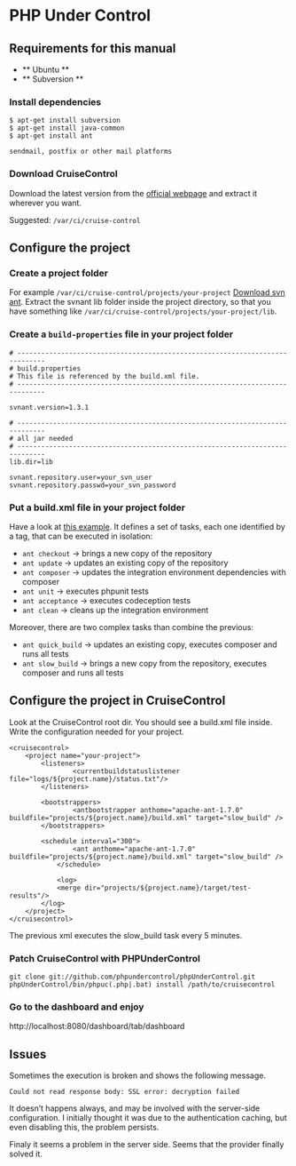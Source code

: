 # PHP Under Control


## Requirements for this manual

- ** Ubuntu **
- ** Subversion **

### Install dependencies

```
$ apt-get install subversion
$ apt-get install java-common
$ apt-get install ant

sendmail, postfix or other mail platforms
```

### Download CruiseControl

Download the latest version from the [official webpage](http://cruisecontrol.sourceforge.net/download.html) and extract it wherever you want.

Suggested: `/var/ci/cruise-control`



## Configure the project

### Create a project folder

For example `/var/ci/cruise-control/projects/your-project`
[Download svn ant](http://subclipse.tigris.org/files/documents/906/49042/svnant-1.3.1.zip).
Extract the svnant lib folder inside the project directory, so that you have something like `/var/ci/cruise-control/projects/your-project/lib`.



### Create a `build-properties` file in your project folder

```
# -----------------------------------------------------------------------------
# build.properties
# This file is referenced by the build.xml file.
# -----------------------------------------------------------------------------

svnant.version=1.3.1

# -----------------------------------------------------------------------------
# all jar needed
# -----------------------------------------------------------------------------
lib.dir=lib

svnant.repository.user=your_svn_user
svnant.repository.passwd=your_svn_password
```

### Put a build.xml file in your project folder

Have a look at [this example](/ant_tasks/build.xml). It defines a set of tasks, each one identified by a <target> tag, that can be executed in isolation:

* `ant checkout` -> brings a new copy of the repository
* `ant update` -> updates an existing copy  of the repository
* `ant composer` -> updates the integration environment dependencies with composer
* `ant unit` -> executes phpunit tests
* `ant acceptance` -> executes codeception tests
* `ant clean` -> cleans up the integration environment

Moreover, there are two complex tasks than combine the previous:

* `ant quick_build` -> updates an existing copy, executes composer and runs all tests
* `ant slow_build` -> brings a new copy from the repository, executes composer and runs all tests






## Configure the project in CruiseControl

Look at the CruiseControl root dir. You should see a build.xml file inside. Write the configuration needed for your project.

```
<cruisecontrol>
    <project name="your-project">
        <listeners>
                <currentbuildstatuslistener file="logs/${project.name}/status.txt"/>
        </listeners>

        <bootstrappers>
                <antbootstrapper anthome="apache-ant-1.7.0" buildfile="projects/${project.name}/build.xml" target="slow_build" />
        </bootstrappers>

        <schedule interval="300">
                <ant anthome="apache-ant-1.7.0" buildfile="projects/${project.name}/build.xml" target="slow_build" />
            </schedule>

            <log>
            <merge dir="projects/${project.name}/target/test-results"/>
        </log>
    </project>
</cruisecontrol>
```


The previous xml executes the slow_build task every 5 minutes.


### Patch CruiseControl with PHPUnderControl

```
git clone git://github.com/phpundercontrol/phpUnderControl.git
phpUnderControl/bin/phpuc(.php|.bat) install /path/to/cruisecontrol
```


### Go to the dashboard and enjoy

http://localhost:8080/dashboard/tab/dashboard



## Issues

Sometimes the execution is broken and shows the following message.

`Could not read response body: SSL error: decryption failed`

It doesn’t happens always, and may be involved with the server-side configuration. I initially thought it was due to the authentication caching, but even disabling this, the problem persists.


Finaly it seems a problem in the server side. Seems that the provider finally solved it.




